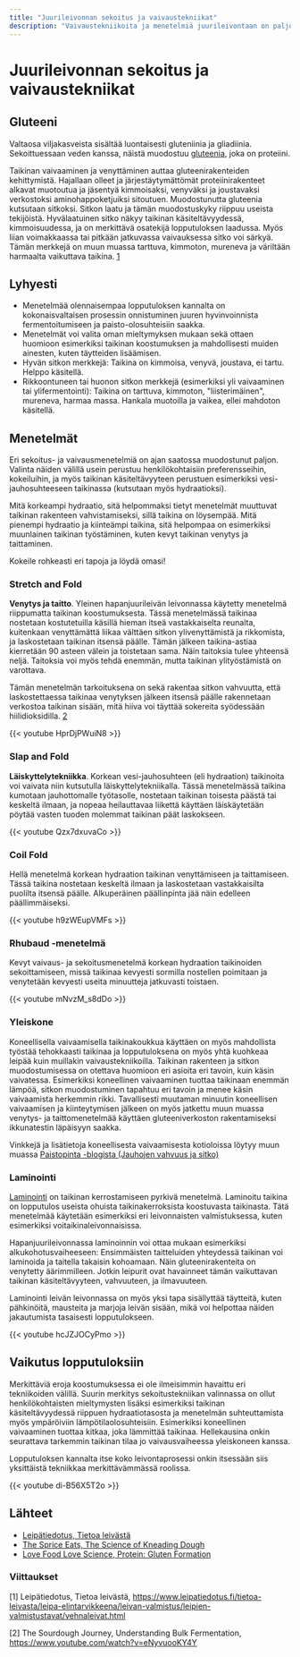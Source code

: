 ```yaml
---
title: "Juurileivonnan sekoitus ja vaivaustekniikat"
description: "Vaivaustekniikoita ja menetelmiä juurileivontaan on paljon eri tilanteisiin. Tehdään katsaus lyhyesti osaan tyypillisimmistä näistä."
---
```


# Juurileivonnan sekoitus ja vaivaustekniikat

## Gluteeni

Valtaosa viljakasveista sisältää luontaisesti gluteniinia ja gliadiinia.
Sekoittuessaan veden kanssa, näistä muodostuu [gluteenia](https://fi.wikipedia.org/wiki/Gluteeni),
joka on proteiini. 

Taikinan vaivaaminen ja venyttäminen auttaa gluteenirakenteiden kehittymistä. 
Hajallaan olleet ja järjestäytymättömät proteiinirakenteet alkavat muotoutua ja jäsentyä
kimmoisaksi, venyväksi ja joustavaksi verkostoksi aminohappoketjuiksi sitoutuen.
Muodostunutta gluteenia kutsutaan sitkoksi. Sitkon laatu ja tämän muodostuskyky riippuu useista tekijöistä.
Hyvälaatuinen sitko näkyy taikinan käsiteltävyydessä, kimmoisuudessa, ja on merkittävä
osatekijä lopputuloksen laadussa. Myös liian voimakkaassa tai pitkään jatkuvassa vaivauksessa sitko voi särkyä.
Tämän merkkejä on muun muassa tarttuva, kimmoton, mureneva ja väriltään
harmaalta vaikuttava taikina. [1](#viittaukset)

## Lyhyesti

* Menetelmää olennaisempaa lopputuloksen kannalta on kokonaisvaltaisen prosessin 
  onnistuminen juuren hyvinvoinnista fermentoitumiseen
  ja paisto-olosuhteisiin saakka.
* Menetelmät voi valita oman mieltymyksen mukaan sekä ottaen huomioon esimerkiksi 
  taikinan koostumuksen ja mahdollisesti muiden ainesten, kuten täytteiden lisäämisen.
* Hyvän sitkon merkkejä: Taikina on kimmoisa, venyvä, joustava, ei tartu. Helppo käsitellä.
* Rikkoontuneen tai huonon sitkon merkkejä (esimerkiksi yli vaivaaminen tai ylifermentointi):
  Taikina on tarttuva, kimmoton, "liisterimäinen", mureneva, harmaa massa. Hankala muotoilla
  ja vaikea, ellei mahdoton käsitellä.

## Menetelmät

Eri sekoitus- ja vaivausmenetelmiä on ajan saatossa muodostunut paljon.
Valinta näiden välillä usein perustuu henkilökohtaisiin preferensseihin,
kokeiluihin, ja myös taikinan käsiteltävyyteen perustuen esimerkiksi
vesi-jauhosuhteeseen taikinassa (kutsutaan myös hydraatioksi).

Mitä korkeampi hydraatio, sitä helpommaksi tietyt menetelmät muuttuvat
taikinan rakenteen vahvistamiseksi, sillä taikina on löysempää. 
Mitä pienempi hydraatio ja kiinteämpi taikina, sitä helpompaa on esimerkiksi 
muunlainen taikinan työstäminen, kuten kevyt taikinan venytys ja taittaminen.

Kokeile rohkeasti eri tapoja ja löydä omasi!

### Stretch and Fold

**Venytys ja taitto**. Yleinen hapanjuurileivän leivonnassa käytetty menetelmä riippumatta
taikinan koostumuksesta. Tässä menetelmässä taikinaa nostetaan kostutetuilla käsillä
hieman itseä vastakkaiselta reunalta, kuitenkaan venyttämättä liikaa välttäen sitkon
ylivenyttämistä ja rikkomista, ja laskostetaan taikinan itsensä päälle. Tämän jälkeen
taikina-astiaa kierretään 90 asteen välein ja toistetaan sama. Näin taitoksia tulee
yhteensä neljä. Taitoksia voi myös tehdä enemmän, mutta taikinan ylityöstämistä on varottava.

Tämän menetelmän tarkoituksena on sekä rakentaa sitkon vahvuutta, että laskostettaessa
taikinaa venytyksen jälkeen itsensä päälle rakennetaan verkostoa taikinan sisään, mitä
hiiva voi täyttää sokereita syödessään hiilidioksidilla. [2](#viittaukset)

{{< youtube HprDjPWuiN8 >}}

### Slap and Fold

**Läiskyttelytekniikka**. Korkean vesi-jauhosuhteen (eli hydraation)
taikinoita voi vaivata niin kutsutulla läiskyttelytekniikalla. Tässä menetelmässä
taikina kumotaan jauhottomalle työtasolle, nostetaan taikinan toisesta päästä tai keskeltä
ilmaan, ja nopeaa heilauttavaa liikettä käyttäen läiskäytetään pöytää vasten tuoden
molemmat taikinan päät laskokseen.

{{< youtube Qzx7dxuvaCo >}}

### Coil Fold

Hellä menetelmä korkean hydraation taikinan venyttämiseen ja taittamiseen.
Tässä taikina nostetaan keskeltä ilmaan ja laskostetaan vastakkaisilta puolilta
itsensä päälle. Alkuperäinen päällinpinta jää näin edelleen päällimmäiseksi.

{{< youtube h9zWEupVMFs >}}

### Rhubaud -menetelmä

Kevyt vaivaus- ja sekoitusmenetelmä korkean hydraation taikinoiden sekoittamiseen, missä taikinaa 
kevyesti sormilla nostellen poimitaan ja venytetään kevyesti useita minuutteja 
jatkuvasti toistaen.

{{< youtube mNvzM_s8dDo >}}

### Yleiskone

Koneellisella vaivaamisella taikinakoukkua käyttäen on myös mahdollista työstää
tehokkaasti taikinaa ja lopputuloksena on myös yhtä kuohkeaa leipää kuin 
muillakin vaivaustekniikoilla. Taikinan rakenteen ja sitkon muodostumisessa on 
otettava huomioon eri asioita eri tavoin, kuin käsin vaivatessa. 
Esimerkiksi koneellinen vaivaaminen tuottaa taikinaan enemmän lämpöä,
sitkon muodostuminen tapahtuu eri tavoin ja menee käsin vaivaamista herkemmin
rikki. Tavallisesti muutaman minuutin koneellisen vaivaamisen ja kiinteytymisen jälkeen
on myös jatkettu muun muassa venytys- ja taittomenetelmää käyttäen gluteeniverkoston
rakentamiseksi ikkunatestin läpäisyyn saakka.

Vinkkejä ja lisätietoja koneellisesta vaivaamisesta kotioloissa löytyy muun muassa
[Paistopinta -blogista (Jauhojen vahvuus ja sitko)](https://paistopinta.net/jauhojen-vahvuus-ja-sitko/#vinkit)

### Laminointi

[Laminointi](https://en.wikipedia.org/wiki/Laminated_dough) on taikinan kerrostamiseen
pyrkivä menetelmä. Laminoitu taikina on lopputulos useista ohuista taikinakerroksista
koostuvasta taikinasta. Tätä menetelmää käytetään esimerkiksi eri leivonnaisten
valmistuksessa, kuten esimerkiksi voitaikinaleivonnaisissa.

Hapanjuurileivonnassa laminoinnin voi ottaa mukaan esimerkiksi alkukohotusvaiheeseen:
Ensimmäisten taitteluiden yhteydessä taikinan voi laminoida ja taitella takaisin kohoamaan.
Näin gluteenirakenteita on venytetty äärimmilleen. Jotkin leipurit ovat havainneet tämän
vaikuttavan taikinan käsiteltävyyteen, vahvuuteen, ja ilmavuuteen.

Laminointi leivän leivonnassa on myös yksi tapa sisällyttää täytteitä, kuten pähkinöitä,
mausteita ja marjoja leivän sisään, mikä voi helpottaa näiden jakautumista tasaisesti
lopputulokseen.

{{< youtube hcJZJOCyPmo >}}

## Vaikutus lopputuloksiin

Merkittäviä eroja koostumuksessa ei ole ilmeisimmin havaittu eri tekniikoiden välillä. 
Suurin merkitys sekoitustekniikan valinnassa on ollut henkilökohtaisten mieltymysten 
lisäksi esimerkiksi taikinan käsiteltävyydessä riippuen hydraatiotasosta ja
menetelmän suhteuttamista myös ympäröiviin lämpötilaolosuhteisiin. Esimerkiksi
koneellinen vaivaaminen tuottaa kitkaa, joka lämmittää taikinaa. Hellekausina
onkin seurattava tarkemmin taikinan tilaa jo vaivausvaiheessa yleiskoneen kanssa.

Lopputuloksen kannalta itse koko leivontaprosessi onkin itsessään siis yksittäistä tekniikkaa
merkittävämmässä roolissa.

{{< youtube di-B56X5T2o >}}

## Lähteet

* [Leipätiedotus, Tietoa leivästä](https://www.leipatiedotus.fi/tietoa-leivasta/leipa-elintarvikkeena/leivan-valmistus/leipien-valmistustavat/vehnaleivat.html)
* [The Sprice Eats, The Science of Kneading Dough](https://www.thespruceeats.com/the-science-of-kneading-dough-1328690)
* [Love Food Love Science, Protein: Gluten Formation](https://www.ifst.org/lovefoodlovescience/resources/protein-gluten-formation)

### Viittaukset

[1] Leipätiedotus, Tietoa leivästä, https://www.leipatiedotus.fi/tietoa-leivasta/leipa-elintarvikkeena/leivan-valmistus/leipien-valmistustavat/vehnaleivat.html

[2] The Sourdough Journey, Understanding Bulk Fermentation, https://www.youtube.com/watch?v=eNyvuooKY4Y